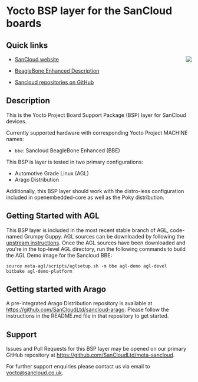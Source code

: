 Yocto BSP layer for the SanCloud boards
=======================================

Quick links
-----------

[<img align=right src="https://www.sancloud.co.uk/wp-content/uploads/2016/09/sancloud_and_address_web.png">](https://www.sancloud.co.uk/)

* [SanCloud website](https://www.sancloud.co.uk/)

* [BeagleBone Enhanced Description](https://www.sancloud.co.uk/?page_id=254)

* [Sancloud repositories on GitHub](https://github.com/SanCloudLtd)

Description
-----------

This is the Yocto Project Board Support Package (BSP) layer for SanCloud devices.

Currently supported hardware with corresponding Yocto Project MACHINE names:

* `bbe`: Sancloud BeagleBone Enhanced (BBE)

This BSP is layer is tested in two primary configurations:

* Automotive Grade Linux (AGL)
* Arago Distribution

Additionally, this BSP layer should work with the distro-less configuration
included in openembedded-core as well as the Poky distribution.

Getting Started with AGL
------------------------

This BSP layer is included in the most recent stable branch of AGL, code-named
Grumpy Guppy. AGL sources can be downloaded by following the
[upstream instructions](https://wiki.automotivelinux.org/agl-distro/source-code).
Once the AGL sources have been downloaded and you're in the top-level AGL
directory, run the following commands to build the AGL Demo image for the
Sancloud BBE:

    source meta-agl/scripts/aglsetup.sh -m bbe agl-demo agl-devel
    bitbake agl-demo-platform

Getting started with Arago
--------------------------

A pre-integrated Arago Distribution repository is available at
https://github.com/SanCloudLtd/sancloud-arago. Please follow the instructions
in the README.md file in that repository to get started.

Support
-------

Issues and Pull Requests for this BSP layer may be opened on our primary
GitHub repository at https://github.com/SanCloudLtd/meta-sancloud.

For further support enquiries please contact us via email to
yocto@sancloud.co.uk.
